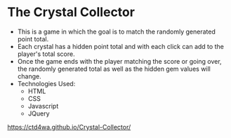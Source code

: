 # The Crystal Collector
* This is a game in which the goal is to match the randomly generated point total.
* Each crystal has a hidden point total and with each click can add to the player's total score.
* Once the game ends with the player matching the score or going over, the randomly generated total as well as the hidden gem values will change.
* Technologies Used:
  - HTML
  - CSS
  - Javascript
  - JQuery
  
https://ctd4wa.github.io/Crystal-Collector/

